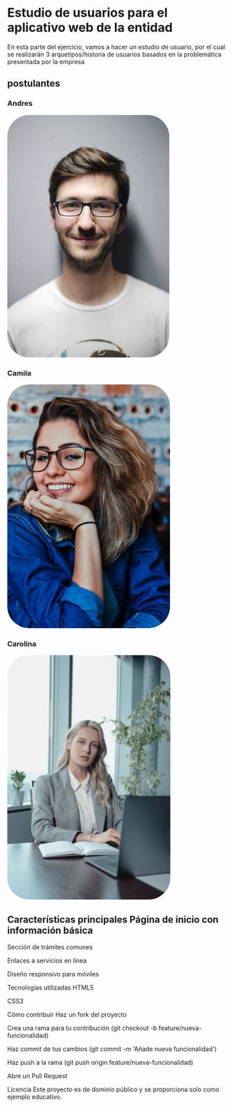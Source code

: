 # Estudio de usuarios para el aplicativo web de la entidad
En esta parte del ejercicio, vamos a hacer un estudio de usuario, por el cual se realizarán 3 arquetipos/historia de usuarios basados en la problemática presentada por la empresa

## postulantes

### Andres
![imagen](/assents/X3.png)

### Camila
![imagen](/assents/X2.png)

### Carolina
![imagen](/assents/X1.png)

## Características principales Página de inicio con información básica

Sección de trámites comunes

Enlaces a servicios en línea

Diseño responsivo para móviles

Tecnologías utilizadas HTML5

CSS3

Cómo contribuir Haz un fork del proyecto

Crea una rama para tu contribución (git checkout -b feature/nueva-funcionalidad)

Haz commit de tus cambios (git commit -m 'Añade nueva funcionalidad')

Haz push a la rama (git push origin feature/nueva-funcionalidad)

Abre un Pull Request

Licencia Este proyecto es de dominio público y se proporciona solo como ejemplo educativo.
